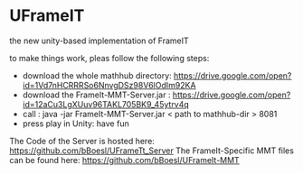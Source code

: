 # UFrameIT
the new unity-based implementation of FrameIT


to make things work, pleas follow the following steps:
- download the whole mathhub directory:
	https://drive.google.com/open?id=1Vd7nHCRRRSo6NnvgDSz98V6lOdIm92KA
- download the FrameIt-MMT-Server.jar :
	https://drive.google.com/open?id=12aCu3LgXUuv96TAKL705BK9_45ytrv4q
- call :
	java -jar FrameIt-MMT-Server.jar < path to mathhub-dir > 8081
- press play in Unity:
	have fun


The Code of the Server is hosted here:
	https://github.com/bBoesl/UFrameTt_Server
The FrameIt-Specific MMT files can be found here:
	https://github.com/bBoesl/UFrameIt-MMT
